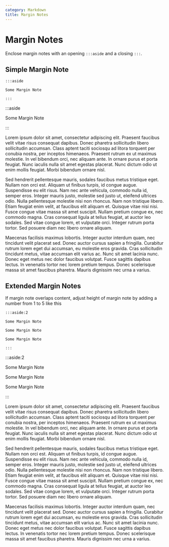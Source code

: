 ```yaml
---
category: Markdown
title: Margin Notes
---
```


# Margin Notes

Enclose margin notes with an opening `:::aside` and a closing `:::`.

## Simple Margin Note

```
:::aside

Some Margin Note

:::
```

:::aside

Some Margin Note

:::

Lorem ipsum dolor sit amet, consectetur adipiscing elit. Praesent faucibus velit vitae risus consequat dapibus. Donec pharetra sollicitudin
libero sollicitudin accumsan. Class aptent taciti sociosqu ad litora torquent per conubia nostra, per inceptos himenaeos. Praesent rutrum ex
ut maximus molestie. In vel bibendum orci, nec aliquam ante. In ornare purus et porta feugiat. Nunc iaculis nulla sit amet egestas placerat.
Nunc dictum odio ut enim mollis feugiat. Morbi bibendum ornare nisl.

Sed hendrerit pellentesque mauris, sodales faucibus metus tristique eget. Nullam non orci est. Aliquam ut finibus turpis, id congue augue.
Suspendisse eu elit risus. Nam nec ante vehicula, commodo nulla id, semper eros. Integer mauris justo, molestie sed justo ut, eleifend
ultrices odio. Nulla pellentesque molestie nisi non rhoncus. Nam non tristique libero. Etiam feugiat enim velit, at faucibus elit aliquam
et. Quisque vitae nisi nisi. Fusce congue vitae massa sit amet suscipit. Nullam pretium congue ex, nec commodo magna. Cras consequat ligula
at tellus feugiat, at auctor leo sodales. Sed vitae congue lorem, et vulputate orci. Integer rutrum porta tortor. Sed posuere diam nec
libero ornare aliquam.

Maecenas facilisis maximus lobortis. Integer auctor interdum quam, nec tincidunt velit placerat sed. Donec auctor cursus sapien a fringilla.
Curabitur rutrum lorem eget dui accumsan, eu molestie eros gravida. Cras sollicitudin tincidunt metus, vitae accumsan elit varius ac. Nunc
sit amet lacinia nunc. Donec eget metus nec dolor faucibus volutpat. Fusce sagittis dapibus lectus. In venenatis tortor nec lorem pretium
tempus. Donec scelerisque massa sit amet faucibus pharetra. Mauris dignissim nec urna a varius.

## Extended Margin Notes

If margin note overlaps content, adjust height of margin note by adding a number from 1 to 5 like this

```
:::aside:2

Some Margin Note

Some Margin Note

Some Margin Note

:::
```

:::aside:2

Some Margin Note

Some Margin Note

Some Margin Note

:::

Lorem ipsum dolor sit amet, consectetur adipiscing elit. Praesent faucibus velit vitae risus consequat dapibus. Donec pharetra sollicitudin
libero sollicitudin accumsan. Class aptent taciti sociosqu ad litora torquent per conubia nostra, per inceptos himenaeos. Praesent rutrum ex
ut maximus molestie. In vel bibendum orci, nec aliquam ante. In ornare purus et porta feugiat. Nunc iaculis nulla sit amet egestas placerat.
Nunc dictum odio ut enim mollis feugiat. Morbi bibendum ornare nisl.

Sed hendrerit pellentesque mauris, sodales faucibus metus tristique eget. Nullam non orci est. Aliquam ut finibus turpis, id congue augue.
Suspendisse eu elit risus. Nam nec ante vehicula, commodo nulla id, semper eros. Integer mauris justo, molestie sed justo ut, eleifend
ultrices odio. Nulla pellentesque molestie nisi non rhoncus. Nam non tristique libero. Etiam feugiat enim velit, at faucibus elit aliquam
et. Quisque vitae nisi nisi. Fusce congue vitae massa sit amet suscipit. Nullam pretium congue ex, nec commodo magna. Cras consequat ligula
at tellus feugiat, at auctor leo sodales. Sed vitae congue lorem, et vulputate orci. Integer rutrum porta tortor. Sed posuere diam nec
libero ornare aliquam.

Maecenas facilisis maximus lobortis. Integer auctor interdum quam, nec tincidunt velit placerat sed. Donec auctor cursus sapien a fringilla.
Curabitur rutrum lorem eget dui accumsan, eu molestie eros gravida. Cras sollicitudin tincidunt metus, vitae accumsan elit varius ac. Nunc
sit amet lacinia nunc. Donec eget metus nec dolor faucibus volutpat. Fusce sagittis dapibus lectus. In venenatis tortor nec lorem pretium
tempus. Donec scelerisque massa sit amet faucibus pharetra. Mauris dignissim nec urna a varius.
